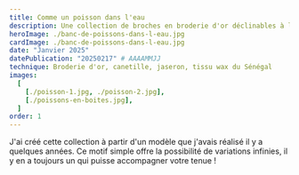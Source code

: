 ```yaml
---
title: Comme un poisson dans l'eau
description: Une collection de broches en broderie d'or déclinables à l'envi.
heroImage: ./banc-de-poissons-dans-l-eau.jpg
cardImage: ./banc-de-poissons-dans-l-eau.jpg
date: "Janvier 2025"
datePublication: "20250217" # AAAAMMJJ
technique: Broderie d'or, canetille, jaseron, tissu wax du Sénégal
images:
  [
    [./poisson-1.jpg, ./poisson-2.jpg],
    [./poissons-en-boites.jpg],
  ]
order: 1
---
```


J'ai créé cette collection à partir d'un modèle que j'avais réalisé il y a quelques années. Ce motif simple offre la possibilité de variations infinies, il y en a toujours un qui puisse accompagner votre tenue !
